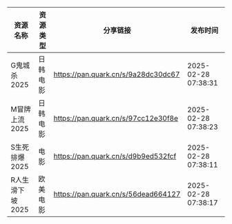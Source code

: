 | 资源名称       | 资源类型 | 分享链接                                | 发布时间                |
| ---------- | ---- | ----------------------------------- | ------------------- |
| G鬼城杀2025   | 日韩电影 | https://pan.quark.cn/s/9a28dc30dc67 | 2025-02-28 07:38:31 |
| M冒牌上流2025  | 日韩电影 | https://pan.quark.cn/s/97cc12e30f8e | 2025-02-28 07:38:23 |
| S生死排爆2025  | 电影   | https://pan.quark.cn/s/d9b9ed532fcf | 2025-02-28 07:38:11 |
| R人生滑下坡2025 | 欧美电影 | https://pan.quark.cn/s/56dead664127 | 2025-02-28 07:38:17 |
